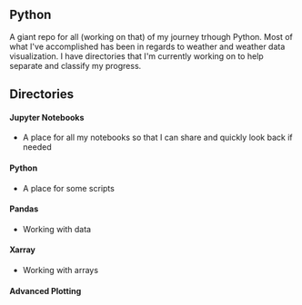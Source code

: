 ## Python

A giant repo for all (working on that) of my journey trhough Python. Most of what I've accomplished has been in regards to weather and weather data visualization. I have directories that I'm currently working on to help separate and classify my progress. 

Directories
---

#### Jupyter Notebooks
* A place for all my notebooks so that I can share and quickly look back if needed

#### Python
* A place for some scripts

#### Pandas
* Working with data

#### Xarray
* Working with arrays 

#### Advanced Plotting
